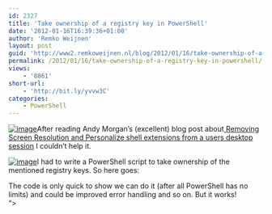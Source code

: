 ```yaml
---
id: 2327
title: 'Take ownership of a registry key in PowerShell'
date: '2012-01-16T16:39:36+01:00'
author: 'Remko Weijnen'
layout: post
guid: 'http://www2.remkoweijnen.nl/blog/2012/01/16/take-ownership-of-a-registry-key-in-powershell/'
permalink: /2012/01/16/take-ownership-of-a-registry-key-in-powershell/
views:
    - '8861'
short-url:
    - 'http://bit.ly/yvvw3C'
categories:
    - PowerShell
---
```


[![image](http://192.168.40.25:8081/wp-content/uploads/2012/01/image_thumb11.png "image")](http://192.168.40.25:8081/wp-content/uploads/2012/01/image11.png)After reading Andy Morgan’s (excellent) blog post about[ Removing Screen Resolution and Personalize shell extensions from a users desktop session](http://andrewmorgan.ie/2012/01/16/removing-screen-resolution-and-personalize-shell-extensions-from-a-users-desktop-session/) I couldn’t help it.

[![image](http://192.168.40.25:8081/wp-content/uploads/2012/01/image_thumb12.png "image")](http://192.168.40.25:8081/wp-content/uploads/2012/01/image12.png)I had to write a PowerShell script to take ownership of the mentioned registry keys. So here goes:

The code is only quick to show we can do it (after all PowerShell has no limits) and could be improved error handling and so on. But it works!  
“&gt;